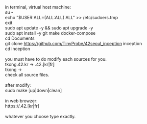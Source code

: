 in terminal, virtual host machine:<br>
su -<br>
echo "$USER ALL=(ALL:ALL) ALL" >> /etc/sudoers.tmp<br>
exit<br>
sudo apt update -y && sudo apt upgrade -y<br>
sudo apt install -y git make docker-compose<br>
cd Documents<br>
git clone https://github.com/TinyProbe/42seoul_inception inception<br>
cd inception<br>
<br>
you must have to do modify each sources for you.<br>
tkong.42.kr -> <ID>.42.[kr|fr]<br>
tkong -> <ID><br>
check all source files.<br>
<br>
after modify:<br>
sudo make [up|down|clean]<br>
<br>
in web browzer:<br>
https://<ID>.42.[kr|fr]<br>
<br>
whatever you choose type exactly.<br>
